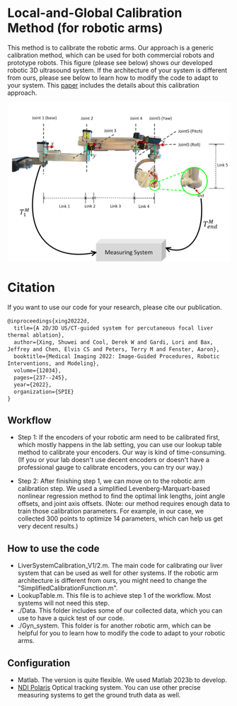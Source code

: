 # Local-and-Global Calibration Method (for robotic arms)
This method is to calibrate the robotic arms. Our approach is a generic calibration method, which can be used for both commercial robots and prototype robots. This figure (please see below) shows our developed robotic 3D ultrasound system. If the architecture of your system is different from ours, please see below to learn how to modify the code to adapt to your system. This [paper](https://www.spiedigitallibrary.org/conference-proceedings-of-spie/12034/1203413/A-2D-3D-US-CT-guided-system-for-percutaneous-focal/10.1117/12.2612085.full?webSyncID=a0ce46e9-e6ec-7a49-dab6-a0cbad059329&sessionGUID=ad883c9d-902b-c999-3ced-268bead49a28) includes the details about this calibration approach. 


<p align="center"><img src="imgs/2021_SPIE_P2_3.png" width="700px"/></p>

# Citation
If you want to use our code for your research, please cite our publication.
```
@inproceedings{xing20222d,
  title={A 2D/3D US/CT-guided system for percutaneous focal liver thermal ablation},
  author={Xing, Shuwei and Cool, Derek W and Gardi, Lori and Bax, Jeffrey and Chen, Elvis CS and Peters, Terry M and Fenster, Aaron},
  booktitle={Medical Imaging 2022: Image-Guided Procedures, Robotic Interventions, and Modeling},
  volume={12034},
  pages={237--245},
  year={2022},
  organization={SPIE}
}
```

## Workflow
- Step 1: If the encoders of your robotic arm need to be calibrated first, which mostly happens in the lab setting, you can use our lookup table method to calibrate your encoders.
Our way is kind of time-consuming. (If you or your lab doesn't use decent encoders or doesn't have a professional gauge to calibrate encoders, you can try our way.)

- Step 2: After finishing step 1, we can move on to the robotic arm calibration step. We used a simplified Levenberg-Marquart-based nonlinear regression method to find the optimal link lengths, joint angle offsets, and joint axis offsets. (Note: our method requires enough data to train those calibration parameters. For example, in our case, we collected 300 points to optimize 14 parameters, which can help us get very decent results.)

## How to use the code
- LiverSystemCalibration_V1/2.m. The main code for calibrating our liver system that can be used as well for other systems. If the robotic arm architecture is different from ours, you might need to change the "SimplifiedCalibrationFunction.m".
- LookupTable.m. This file is to achieve step 1 of the workflow. Most systems will not need this step. 
- ./Data. This folder includes some of our collected data, which you can use to have a quick test of our code.
- ./Gyn_system. This folder is for another robotic arm, which can be helpful for you to learn how to modify the code to adapt to your robotic arms.

## Configuration
- Matlab. The version is quite flexible. We used Matlab 2023b to develop.
- [NDI Polaris](https://www.ndigital.com/optical-navigation-technology/polaris-vega-vt/) Optical tracking system. You can use other precise measuring systems to get the ground truth data as well.


